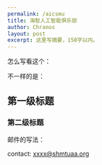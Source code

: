 ```yaml
---
permalink: /aicsmu
title: 海智人工智能俱乐部
author: Chranos
layout: post
excerpt: 这里写摘要，150字以内。
---
```


怎么写看这个：

不一样的是：

## 第一级标题

### 第二级标题

邮件的写法：

contact: [xxxx@shmtuaa.org](mailto:xxxx@shmtuaa.org)